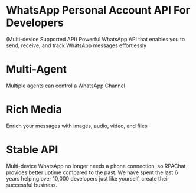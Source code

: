 # WhatsApp Personal Account API For Developers

(Multi-device Supported API)
Powerful WhatsApp API that enables you to send, receive, and track WhatsApp messages effortlessly

# Multi-Agent

Multiple agents can control a WhatsApp Channel

# Rich Media

Enrich your messages with images, audio, video, and files

# Stable API

Multi-device WhatsApp no longer needs a phone connection, so RPAChat provides better uptime compared to the past.
We have spent the last 6 years helping over 10,000 developers just like yourself, create their successful business.
